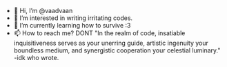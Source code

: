 - 👋 Hi, I’m @vaadvaan
- 👀 I’m interested in writing irritating codes.
- 🌱 I’m currently learning how to survive :3
- 📫 How to reach me? DONT
 "In the realm of code, insatiable inquisitiveness serves as your unerring guide, artistic ingenuity your boundless medium, and synergistic cooperation your celestial luminary." -idk who wrote.

<!---
vaadvaan/vaadvaan is a ✨ special ✨ repository because its `README.md` (this file) appears on your GitHub profile.
You can click the Preview link to take a look at your changes.
--->
